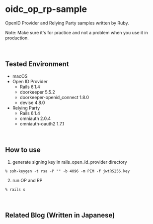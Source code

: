 # oidc_op_rp-sample

OpenID Provider and Relying Party samples written by Ruby.

Note: Make sure it's for practice and not a problem when you use it in production.

　  
## Tested Environment

- macOS
- Open ID Provider
  - Rails 6.1.4
  - doorkeeper 5.5.2
  - doorkeeper-openid_connect 1.8.0
  - devise 4.8.0
- Relying Party
  - Rails 6.1.4
  - omniauth 2.0.4
  - omniauth-oauth2 1.7.1

　  
## How to use

1. generate signing key in rails_open_id_provider directory

```
% ssh-keygen -t rsa -P "" -b 4096 -m PEM -f jwtRS256.key
```

2. run OP and RP

```
% rails s
```

　  
## Related Blog (Written in Japanese)



